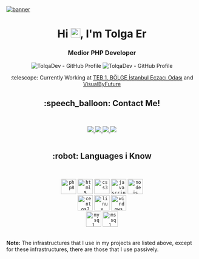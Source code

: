 [![banner](https://github.tolqa.dev/image/banner.jpg)](https://tolqa.dev)
<p align="center">
  <h1 align="center">Hi <img src="https://media.giphy.com/media/hvRJCLFzcasrR4ia7z/giphy.gif" width="25px">, I'm Tolga Er</h1></img>
  <h3 align="center">Medior PHP Developer</h3>
  <p align="center"> 
    <img src="https://komarev.com/ghpvc/?style=for-the-badge&username=tolqadev&style=flat-square" alt="TolqaDev - GitHub Profile" />
    <img src="https://img.shields.io/github/followers/tolqadev?style=flat-square" alt="TolqaDev - GitHub Profile" />
    <p align="center">:telescope: Currently Working at <a href="https://www.linkedin.com/company/istanbul-eczacı-odası" target="_blank" style="text-align:center">TEB 1. BÖLGE İstanbul Eczacı Odası</a> and <a href="https://visualbyfuture.com/marka-tescil" target="_blank" style="text-align:center">VisualByFuture</a></p>
  </p>
</p>
<p align="center">
  <h2 align="center">:speech_balloon: Contact Me!</h2><br>
  <p align="center">
  <a href="mailto:tolqa.er1@gmail.com" alt="Gmail">
    <img src="https://img.shields.io/badge/-Gmail-FF0000?style=flat-square&labelColor=FF0000&logo=gmail&logoColor=white&link=LINK-DO-SEU-EMAIL"/>
  </a>
  <a href="https://linkedin.com/in/tolqa-er/" alt="Linkedin">
    <img src="https://img.shields.io/badge/-Linkedin-0e76a8?style=flat-square&logo=Linkedin&logoColor=white&link=LINK-DO-SEU-LINKEDIN"/>
  </a>
  <a href="https://instagram.com/tolqadev" alt="Instagram">
    <img src="https://img.shields.io/badge/-Instagram-DF0174?style=flat-square&labelColor=DF0174&logo=instagram&logoColor=white&link=LINK-DO-SEU-INSTAGRAM"/>
  </a>
  <a href="https://discord.gg/v8X96YBfqv" alt="Discord">
    <img src="https://img.shields.io/badge/-Discord-5165f6?style=flat-square&labelColor=5165f6&logo=discord&logoColor=white&link=LINK-DO-SEU-DISCORD"/>
  </a><br><br>
</p>
</p>
<p align="center">
  <h2 align="center">:robot: Languages i Know</h2><br>
  <p align="center">
    <code><img src="https://github.tolqa.dev/image/php8.png" alt="php8" width="40" height="40"/></code>
    <code><img src="https://github.tolqa.dev/image/html.png" alt="html5" width="40" height="40"/></code>
    <code><img src="https://github.tolqa.dev/image/css.png" alt="css3" width="40" height="40"/></code> 
    <code><img src="https://github.tolqa.dev/image/javascript.png" alt="javascript" width="40" height="40"/></code> 
    <code><img src="https://github.tolqa.dev/image/nodejs.png" alt="nodejs" width="40" height="40"/></code>
    <br>
    <code><img src="https://github.tolqa.dev/image/centos.png" alt="centos7" width="40" height="40"/></code>
    <code><img src="https://github.tolqa.dev/image/linux.png" alt="linux" width="40" height="40"/></code>
    <code><img src="https://github.tolqa.dev/image/windows.png" alt="windows" width="40" height="40"/></code>
    <br>
    <code><img src="https://github.tolqa.dev/image/mysql.png" alt="mysql" width="40" height="40"/></code>
    <code><img src="https://github.tolqa.dev/image/mssql.png" alt="mssql" width="40" height="40"/></code>
    <br><br>
    <p><b>Note: </b>The infrastructures that I use in my projects are listed above, except for these infrastructures, there are those that I use passively.</p>
  </p>
</p>
